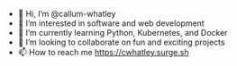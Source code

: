 - 👋 Hi, I’m @callum-whatley
- 👀 I’m interested in software and web development
- 🌱 I’m currently learning Python, Kubernetes, and Docker
- 💞️ I’m looking to collaborate on fun and exciting projects
- 📫 How to reach me https://cwhatley.surge.sh

<!---
callum-whatley/callum-whatley is a ✨ special ✨ repository because its `README.md` (this file) appears on your GitHub profile.
You can click the Preview link to take a look at your changes.
--->
